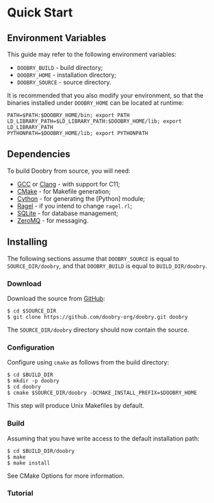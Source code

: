 Quick Start
===========

Environment Variables
---------------------

This guide may refer to the following environment variables:

- `DOOBRY_BUILD` - build directory;
- `DOOBRY_HOME` - installation directory;
- `DOOBRY_SOURCE` - source directory.

It is recommended that you also modify your environment, so that the binaries installed under
`DOOBRY_HOME` can be located at runtime:

    PATH=$PATH:$DOOBRY_HOME/bin; export PATH
    LD_LIBRARY_PATH=$LD_LIBRARY_PATH:$DOOBRY_HOME/lib; export LD_LIBRARY_PATH
    PYTHONPATH=$DOOBRY_HOME/lib; export PYTHONPATH

Dependencies
------------

To build Doobry from source, you will need:

- [GCC] or [Clang] - with support for C11;
- [CMake] - for Makefile generation;
- [Cython] - for generating the [Python] module;
- [Ragel] - if you intend to change `ragel.rl`;
- [SQLite] - for database management;
- [ZeroMQ] - for messaging.

Installing
----------

The following sections assume that `DOOBRY_SOURCE` is equal to `SOURCE_DIR/doobry`, and that
`DOOBRY_BUILD` is equal to `BUILD_DIR/doobry`.

### Download

Download the source from [GitHub](http://github.com/doobry-org):

    $ cd $SOURCE_DIR
    $ git clone https://github.com/doobry-org/doobry.git doobry

The `SOURCE_DIR/doobry` directory should now contain the source.

### Configuration

Configure using `cmake` as follows from the build directory:

    $ cd $BUILD_DIR
    $ mkdir -p doobry
    $ cd doobry
    $ cmake $SOURCE_DIR/doobry -DCMAKE_INSTALL_PREFIX=$DOOBRY_HOME

This step will produce Unix Makefiles by default.

### Build

Assuming that you have write access to the default installation path:

    $ cd $BUILD_DIR/doobry
    $ make
    $ make install

See CMake Options for more information.

[GCC]: http://gcc.gnu.org/
[Clang]: http://clang.llvm.org/
[CMake]: http://www.cmake.org/
[Cython]: http://cython.org/
[Ragel]: http://www.complang.org/ragel/
[SQLite]: http://sqlite.org/
[ZeroMQ]: http://zeromq.org/

### Tutorial
